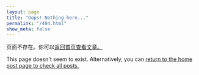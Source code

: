 ```yaml
---
layout: page
title: "Oops! Nothing here..."
permalink: "/404.html"
show_meta: false
---
```


页面不存在。你可以[返回首页查看文章。](site.url) 

This page doesn't seem to exist. Alternatively, you can [return to the home post page to check all posts.](site.url)   
